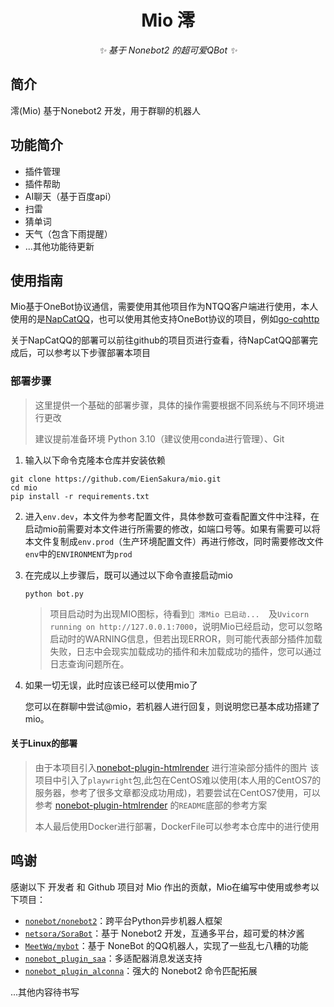 <div align="center">

# Mio 澪
_✨ 基于 Nonebot2 的超可爱QBot ✨_
</div>

## 简介
澪(Mio) 基于Nonebot2 开发，用于群聊的机器人

## 功能简介
- 插件管理
- 插件帮助
- AI聊天（基于百度api）
- 扫雷
- 猜单词
- 天气（包含下雨提醒）
- ...其他功能待更新

## 使用指南
Mio基于OneBot协议通信，需要使用其他项目作为NTQQ客户端进行使用，本人使用的是[NapCatQQ](https://github.com/NapNeko/NapCatQQ)，也可以使用其他支持OneBot协议的项目，例如[go-cqhttp](https://github.com/Mrs4s/go-cqhttp)

关于NapCatQQ的部署可以前往github的项目页进行查看，待NapCatQQ部署完成后，可以参考以下步骤部署本项目

### 部署步骤

> 这里提供一个基础的部署步骤，具体的操作需要根据不同系统与不同环境进行更改
>
> 建议提前准备环境 Python 3.10（建议使用conda进行管理）、Git

1. 输入以下命令克隆本仓库并安装依赖

```
git clone https://github.com/EienSakura/mio.git
cd mio
pip install -r requirements.txt
```

2. 进入`env.dev`，本文件为参考配置文件，具体参数可查看配置文件中注释，在启动mio前需要对本文件进行所需要的修改，如端口号等。如果有需要可以将本文件复制成`env.prod`（生产环境配置文件）再进行修改，同时需要修改文件`env`中的`ENVIRONMENT`为`prod`

3. 在完成以上步骤后，既可以通过以下命令直接启动mio

   ```
   python bot.py
   ```

   > 项目启动时为出现MIO图标，待看到`🚀 澪Mio 已启动...  `及`Uvicorn running on http://127.0.0.1:7000`，说明Mio已经启动，您可以忽略启动时的WARNING信息，但若出现ERROR，则可能代表部分插件加载失败，日志中会现实加载成功的插件和未加载成功的插件，您可以通过日志查询问题所在。

4. 如果一切无误，此时应该已经可以使用mio了

   您可以在群聊中尝试@mio，若机器人进行回复，则说明您已基本成功搭建了mio。

#### 关于Linux的部署
   > 由于本项目引入[nonebot-plugin-htmlrender](https://github.com/kexue-z/nonebot-plugin-htmlrender) 进行渲染部分插件的图片
> 该项目中引入了`playwright`包,此包在CentOS难以使用(本人用的CentOS7的服务器，参考了很多文章都没成功用成)，若要尝试在CentOS7使用，可以参考
> [nonebot-plugin-htmlrender](https://github.com/kexue-z/nonebot-plugin-htmlrender) 的`README`底部的参考方案
   > 
> 本人最后使用Docker进行部署，DockerFile可以参考本仓库中的进行使用

## 鸣谢
感谢以下 开发者 和 Github 项目对 Mio 作出的贡献，Mio在编写中使用或参考以下项目：
- [`nonebot/nonebot2`](https://github.com/nonebot/nonebot2)：跨平台Python异步机器人框架
- [`netsora/SoraBot`](https://github.com/netsora/SoraBot)：基于 Nonebot2 开发，互通多平台，超可爱的林汐酱
- [`MeetWq/mybot`](https://github.com/MeetWq/mybot)：基于 NoneBot 的QQ机器人，实现了一些乱七八糟的功能
- [`nonebot_plugin_saa`](https://github.com/felinae98/nonebot-plugin-send-anything-anywhere)：多适配器消息发送支持
- [`nonebot_plugin_alconna`](https://github.com/nonebot/plugin-alconna)：强大的 Nonebot2 命令匹配拓展

...其他内容待书写